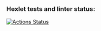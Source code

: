 ### Hexlet tests and linter status:
[![Actions Status](https://github.com/Pryanik0071/python-project-52/actions/workflows/hexlet-check.yml/badge.svg)](https://github.com/Pryanik0071/python-project-52/actions)